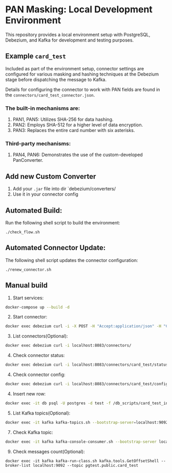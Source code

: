 # PAN Masking: Local Development Environment
This repository provides a local environment setup with PostgreSQL, Debezium, and Kafka for development and testing purposes.

## Example `card_test`
Included as part of the environment setup, connector settings are configured for various masking and hashing techniques at the Debezium stage before dispatching the message to Kafka.

Details for configuring the connector to work with PAN fields are found in the `connectors/card_test_connector.json`.

### The built-in mechanisms are:
1. PAN1, PAN5: Utilizes SHA-256 for data hashing.
1. PAN2: Employs SHA-512 for a higher level of data encryption.
1. PAN3: Replaces the entire card number with six asterisks.

### Third-party mechanisms:
1. PAN4, PAN6: Demonstrates the use of the custom-developed PanConverter.

## Add new Custom Converter
1. Add your `.jar` file into dir `debezium/converters/
2. Use it in your connector config

## Automated Build:
Run the following shell script to build the environment:
```shell
./check_flow.sh
```

## Automated Connector Update:
The following shell script updates the connector configuration:
```shell
./renew_connector.sh
```

## Manual build
1. Start services:
```sh
docker-compose up --build -d
```
2. Start connector:
```sh
docker exec debezium curl -i -X POST -H "Accept:application/json" -H "Content-Type:application/json" localhost:8083/connectors/ -d "@/kafka/connectors/card_test_connector.json"
```
3. List connectors(Optional):
```sh
docker exec debezium curl -i localhost:8083/connectors/
```
4. Check connector status:
```sh
docker exec debezium curl -i localhost:8083/connectors/card_test/status
```
4. Check connector config:
```sh
docker exec debezium curl -i localhost:8083/connectors/card_test/config
```
4. Insert new row:
```sh
docker exec -it db psql -U postgres -d test -f /db_scripts/card_test_insert.sql
```
5. List Kafka topics(Optional):
```sh
docker exec -it kafka kafka-topics.sh --bootstrap-server=localhost:9092 --list
```
7. Check Kafka topic:
```sh
docker exec -it kafka kafka-console-consumer.sh --bootstrap-server localhost:9092 --topic pgtest.public.card_test --from-beginning
```
9. Check messages count(Optional):
```shell
docker exec -it kafka kafka-run-class.sh kafka.tools.GetOffsetShell --broker-list localhost:9092 --topic pgtest.public.card_test
```